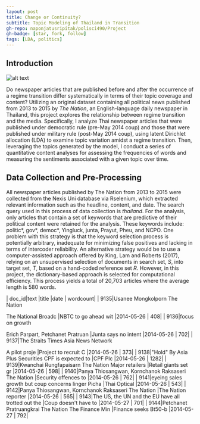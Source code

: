 ```yaml
---
layout: post
title: Change or Continuity?
subtitle: Topic Modeling of Thailand in Transition
gh-repo: naponjatusripitak/polisci490/Project
gh-badge: [star, fork, follow]
tags: [LDA, politics]
---
```


## Introduction
![alt text](https://naponjatusripitak.github.io/polisci490/Project/thenation.png)

Do newspaper articles that are published before and after the occurrence of a regime transition differ systematically in terms of their topic coverage and content? Utilizing an original dataset containing all political news published from 2013 to 2015 by _The Nation_, an English-language daily newspaper in Thailand, this project explores the relationship between regime transition and the media. Specifically, I analyze Thai newspaper articles that were published under democratic rule (pre-May 2014 coup) and those that were published under military rule (post-May 2014 coup), using latent Dirichlet allocation (LDA) to examine topic variation amidst a regime transition. Then, leveraging the topics generated by the model, I conduct a series of quantitative content analyses for assessing the frequencies of words and measuring the sentiments associated with a given topic over time.

## Data Collection and Pre-Processing
All newspaper articles published by The Nation from 2013 to 2015 were collected from the Nexis Uni database via Rselenium, which extracted relevant information such as the headline, content, and date. The search query used in this process of data collection is _thailand_. For the analysis, only articles that contain a set of keywords that are predictive of their political content were retained for the analysis. These keywords include: politic*, gov*, democ*, Yingluck, junta, Prayut, Pheu, and NCPO. One problem with this strategy is that the keyword selection process is potentially arbitrary, inadequate for minimizing false positives and lacking in terms of intercoder reliability. An alternative strategy would be to use a computer-assisted approach offered by King, Lam and Roberts (2017), relying on an unsupervised selection of documents in search set, _S_, into target set, _T_, based on a hand-coded reference set _R_. However, in this project, the dictionary-based approach is selected for computational efficiency. This process yields a total of 20,703 articles where the average length is 580 words.

| doc_id|text                                               |title                |date       | wordcount|
|   9135|Usanee Mongkolporn
The Nation

The National Broadc |NBTC to go ahead wit |2014-05-26 |       408|
|   9136|focus on growth

Erich Parpart,
Petchanet Pratruan |Junta says no intent |2014-05-26 |       702|
|   9137|The Straits Times
Asia News Network

A pilot proje |Project to recruit C |2014-05-26 |       373|
|   9138|"Hold"
By Asia Plus Securities
CPF is expected to  |CPF Plc              |2014-05-26 |      1282|
|   9139|Kwanchai Rungfapaisarn
The Nation
Major retailers  |Retail giants set gr |2014-05-26 |       598|
|   9140|Panya Thiosangwan,
Kornchanok Raksaseri
The Nation |Security offences to |2014-05-26 |       762|
|   9141|eyeing sales growth but coup concerns linger
Picha |Thai Optical         |2014-05-26 |       543|
|   9142|Panya Thiosangwan,
Kornchanok Raksaseri
The Nation |The Nation reporter  |2014-05-26 |       565|
|   9143|The US, the UN and the EU have all trotted out the |Coup doesn't have to |2014-05-27 |       701|
|   9144|Petchanet Pratruangkrai
The Nation
The Finance Min |Finance seeks Bt50-b |2014-05-27 |       792|
